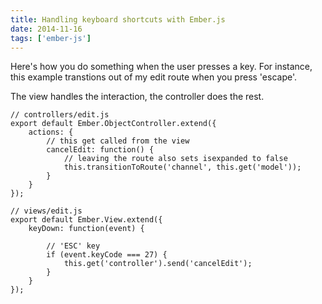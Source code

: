 ```yaml
---
title: Handling keyboard shortcuts with Ember.js
date: 2014-11-16
tags: ['ember-js']
---
```


Here's how you do something when the user presses a key. For instance, this example transtions out of my edit route when you press 'escape'.

The view handles the interaction, the controller does the rest.

    // controllers/edit.js
    export default Ember.ObjectController.extend({
        actions: {
            // this get called from the view
            cancelEdit: function() {
                // leaving the route also sets isexpanded to false
                this.transitionToRoute('channel', this.get('model'));
            }
        }
    });

    // views/edit.js
    export default Ember.View.extend({
        keyDown: function(event) {

            // 'ESC' key
            if (event.keyCode === 27) {
                this.get('controller').send('cancelEdit');
            }
        }
    });
